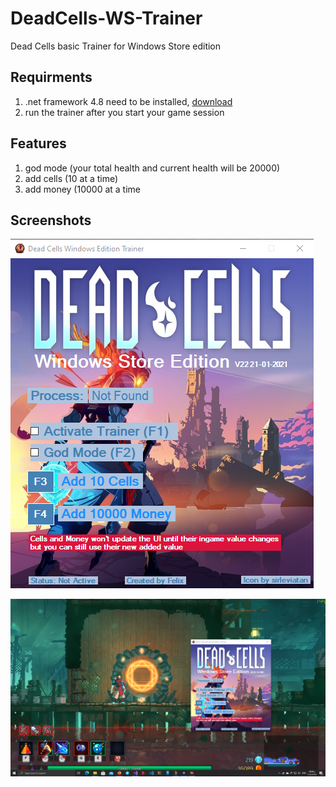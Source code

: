 # DeadCells-WS-Trainer
Dead Cells basic Trainer for Windows Store edition

## Requirments
1. .net framework 4.8 need to be installed, [download](https://dotnet.microsoft.com/download/dotnet-framework/net48)
2. run the trainer after you start your game session

## Features
1. god mode (your total health and current health will be 20000)
2. add cells (10 at a time)
3. add money (10000 at a time

## Screenshots
![trainer screen](Images/1.png)

![god mod](Images/2.png)

